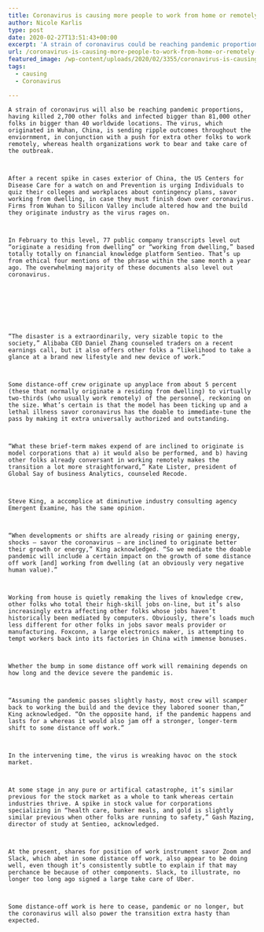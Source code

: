 ```yaml
---
title: Coronavirus is causing more people to work from home or remotely, surge in Zoom and Slack interest
author: Nicole Karlis
type: post
date: 2020-02-27T13:51:43+00:00
excerpt: 'A strain of coronavirus could be reaching pandemic proportions, having killed 2,700 people and infected more than 81,000 people in more than 40 countries. The virus, which originated in Wuhan, China, is sending ripple effects around the world, including a push for more people to work remotely, while health organizations work to contain and treat&hellip;'
url: /coronavirus-is-causing-more-people-to-work-from-home-or-remotely-surge-in-zoom-and-slack-interest/
featured_image: /wp-content/uploads/2020/02/3355/coronavirus-is-causing-more-people-to-work-from-home-or-remotely-surge-in-zoom-and-slack-interest-scaled.jpg
tags:
  - causing
  - Coronavirus

---
```

  
    A strain of coronavirus will also be reaching pandemic proportions, having killed 2,700 other folks and infected bigger than 81,000 other folks in bigger than 40 worldwide locations. The virus, which originated in Wuhan, China, is sending ripple outcomes throughout the enviornment, in conjunction with a push for extra other folks to work remotely, whereas health organizations work to bear and take care of the outbreak.
  
  
  
    After a recent spike in cases exterior of China, the US Centers for Disease Care for a watch on and Prevention is urging Individuals to quiz their colleges and workplaces about contingency plans, savor working from dwelling, in case they must finish down over coronavirus. Firms from Wuhan to Silicon Valley include altered how and the build they originate industry as the virus rages on.
  
  
  
    In February to this level, 77 public company transcripts level out “originate a residing from dwelling” or “working from dwelling,” based totally totally on financial knowledge platform Sentieo. That’s up from ethical four mentions of the phrase within the same month a year ago. The overwhelming majority of these documents also level out coronavirus.
  
  
  
    
    
  
  
  
    “The disaster is a extraordinarily, very sizable topic to the society,” Alibaba CEO Daniel Zhang counseled traders on a recent earnings call, but it also offers other folks a “likelihood to take a glance at a brand new lifestyle and new device of work.”
  
  
  
    Some distance-off crew originate up anyplace from about 5 percent (these that normally originate a residing from dwelling) to virtually two-thirds (who usually work remotely) of the personnel, reckoning on the size. What’s certain is that the model has been ticking up and a lethal illness savor coronavirus has the doable to immediate-tune the pass by making it extra universally authorized and outstanding.
  
  
  
    “What these brief-term makes expend of are inclined to originate is model corporations that a) it would also be performed, and b) having other folks already conversant in working remotely makes the transition a lot more straightforward,” Kate Lister, president of Global Say of business Analytics, counseled Recode.
  
  
  
    Steve King, a accomplice at diminutive industry consulting agency Emergent Examine, has the same opinion.
  
  
  
    “When developments or shifts are already rising or gaining energy, shocks — savor the coronavirus — are inclined to originate better their growth or energy,” King acknowledged. “So we mediate the doable pandemic will include a certain impact on the growth of some distance off work [and] working from dwelling (at an obviously very negative human value).”
  
  
  
    Working from house is quietly remaking the lives of knowledge crew, other folks who total their high-skill jobs on-line, but it’s also increasingly extra affecting other folks whose jobs haven’t historically been mediated by computers. Obviously, there’s loads much less different for other folks in jobs savor meals provider or manufacturing. Foxconn, a large electronics maker, is attempting to tempt workers back into its factories in China with immense bonuses.
  
  
  
    Whether the bump in some distance off work will remaining depends on how long and the device severe the pandemic is.
  
  
  
    “Assuming the pandemic passes slightly hasty, most crew will scamper back to working the build and the device they labored sooner than,” King acknowledged. “On the opposite hand, if the pandemic happens and lasts for a whereas it would also jam off a stronger, longer-term shift to some distance off work.”
  
  
  
    In the intervening time, the virus is wreaking havoc on the stock market.
  
  
  
    At some stage in any pure or artifical catastrophe, it’s similar previous for the stock market as a whole to tank whereas certain industries thrive. A spike in stock value for corporations specializing in “health care, bunker meals, and gold is slightly similar previous when other folks are running to safety,” Gash Mazing, director of study at Sentieo, acknowledged.
  
  
  
    At the present, shares for position of work instrument savor Zoom and Slack, which abet in some distance off work, also appear to be doing well, even though it’s consistently subtle to explain if that may perchance be because of other components. Slack, to illustrate, no longer too long ago signed a large take care of Uber.
  
  
  
    Some distance-off work is here to cease, pandemic or no longer, but the coronavirus will also power the transition extra hasty than expected.
  
